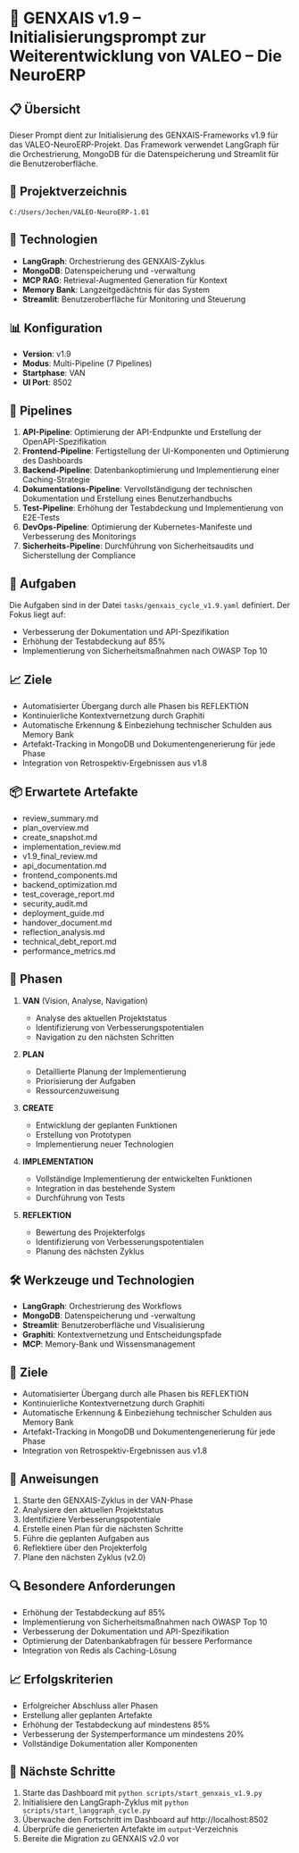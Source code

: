 # 🚀 GENXAIS v1.9 – Initialisierungsprompt zur Weiterentwicklung von VALEO – Die NeuroERP

## 📋 Übersicht
Dieser Prompt dient zur Initialisierung des GENXAIS-Frameworks v1.9 für das VALEO-NeuroERP-Projekt. Das Framework verwendet LangGraph für die Orchestrierung, MongoDB für die Datenspeicherung und Streamlit für die Benutzeroberfläche.

## 📁 Projektverzeichnis
`C:/Users/Jochen/VALEO-NeuroERP-1.01`

## 🔄 Technologien
- **LangGraph**: Orchestrierung des GENXAIS-Zyklus
- **MongoDB**: Datenspeicherung und -verwaltung
- **MCP RAG**: Retrieval-Augmented Generation für Kontext
- **Memory Bank**: Langzeitgedächtnis für das System
- **Streamlit**: Benutzeroberfläche für Monitoring und Steuerung

## 📊 Konfiguration
- **Version**: v1.9
- **Modus**: Multi-Pipeline (7 Pipelines)
- **Startphase**: VAN
- **UI Port**: 8502

## 🔄 Pipelines
1. **API-Pipeline**: Optimierung der API-Endpunkte und Erstellung der OpenAPI-Spezifikation
2. **Frontend-Pipeline**: Fertigstellung der UI-Komponenten und Optimierung des Dashboards
3. **Backend-Pipeline**: Datenbankoptimierung und Implementierung einer Caching-Strategie
4. **Dokumentations-Pipeline**: Vervollständigung der technischen Dokumentation und Erstellung eines Benutzerhandbuchs
5. **Test-Pipeline**: Erhöhung der Testabdeckung und Implementierung von E2E-Tests
6. **DevOps-Pipeline**: Optimierung der Kubernetes-Manifeste und Verbesserung des Monitorings
7. **Sicherheits-Pipeline**: Durchführung von Sicherheitsaudits und Sicherstellung der Compliance

## 📝 Aufgaben
Die Aufgaben sind in der Datei `tasks/genxais_cycle_v1.9.yaml` definiert. Der Fokus liegt auf:
- Verbesserung der Dokumentation und API-Spezifikation
- Erhöhung der Testabdeckung auf 85%
- Implementierung von Sicherheitsmaßnahmen nach OWASP Top 10

## 📈 Ziele
- Automatisierter Übergang durch alle Phasen bis REFLEKTION
- Kontinuierliche Kontextvernetzung durch Graphiti
- Automatische Erkennung & Einbeziehung technischer Schulden aus Memory Bank
- Artefakt-Tracking in MongoDB und Dokumentengenerierung für jede Phase
- Integration von Retrospektiv-Ergebnissen aus v1.8

## 📦 Erwartete Artefakte
- review_summary.md
- plan_overview.md
- create_snapshot.md
- implementation_review.md
- v1.9_final_review.md
- api_documentation.md
- frontend_components.md
- backend_optimization.md
- test_coverage_report.md
- security_audit.md
- deployment_guide.md
- handover_document.md
- reflection_analysis.md
- technical_debt_report.md
- performance_metrics.md

## 🔄 Phasen
1. **VAN** (Vision, Analyse, Navigation)
   - Analyse des aktuellen Projektstatus
   - Identifizierung von Verbesserungspotentialen
   - Navigation zu den nächsten Schritten

2. **PLAN**
   - Detaillierte Planung der Implementierung
   - Priorisierung der Aufgaben
   - Ressourcenzuweisung

3. **CREATE**
   - Entwicklung der geplanten Funktionen
   - Erstellung von Prototypen
   - Implementierung neuer Technologien

4. **IMPLEMENTATION**
   - Vollständige Implementierung der entwickelten Funktionen
   - Integration in das bestehende System
   - Durchführung von Tests

5. **REFLEKTION**
   - Bewertung des Projekterfolgs
   - Identifizierung von Verbesserungspotentialen
   - Planung des nächsten Zyklus

## 🛠️ Werkzeuge und Technologien
- **LangGraph**: Orchestrierung des Workflows
- **MongoDB**: Datenspeicherung und -verwaltung
- **Streamlit**: Benutzeroberfläche und Visualisierung
- **Graphiti**: Kontextvernetzung und Entscheidungspfade
- **MCP**: Memory-Bank und Wissensmanagement

## 🎯 Ziele
- Automatisierter Übergang durch alle Phasen bis REFLEKTION
- Kontinuierliche Kontextvernetzung durch Graphiti
- Automatische Erkennung & Einbeziehung technischer Schulden aus Memory Bank
- Artefakt-Tracking in MongoDB und Dokumentengenerierung für jede Phase
- Integration von Retrospektiv-Ergebnissen aus v1.8

## 📝 Anweisungen
1. Starte den GENXAIS-Zyklus in der VAN-Phase
2. Analysiere den aktuellen Projektstatus
3. Identifiziere Verbesserungspotentiale
4. Erstelle einen Plan für die nächsten Schritte
5. Führe die geplanten Aufgaben aus
6. Reflektiere über den Projekterfolg
7. Plane den nächsten Zyklus (v2.0)

## 🔍 Besondere Anforderungen
- Erhöhung der Testabdeckung auf 85%
- Implementierung von Sicherheitsmaßnahmen nach OWASP Top 10
- Verbesserung der Dokumentation und API-Spezifikation
- Optimierung der Datenbankabfragen für bessere Performance
- Integration von Redis als Caching-Lösung

## 📈 Erfolgskriterien
- Erfolgreicher Abschluss aller Phasen
- Erstellung aller geplanten Artefakte
- Erhöhung der Testabdeckung auf mindestens 85%
- Verbesserung der Systemperformance um mindestens 20%
- Vollständige Dokumentation aller Komponenten

## 🚀 Nächste Schritte
1. Starte das Dashboard mit `python scripts/start_genxais_v1.9.py`
2. Initialisiere den LangGraph-Zyklus mit `python scripts/start_langgraph_cycle.py`
3. Überwache den Fortschritt im Dashboard auf http://localhost:8502
4. Überprüfe die generierten Artefakte im `output`-Verzeichnis
5. Bereite die Migration zu GENXAIS v2.0 vor 